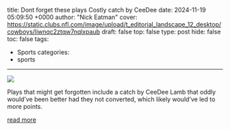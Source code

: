 title: Dont forget these plays Costly catch by CeeDee
date: 2024-11-19 05:09:50 +0000
author: "Nick Eatman"
cover: https://static.clubs.nfl.com/image/upload/t_editorial_landscape_12_desktop/cowboys/liwnqc2ztqw7nqlxpaub
draft: false
top: false
type: post
hide: false
toc: false
tags:
  - Sports
categories:
  - sports
---

![](https://static.clubs.nfl.com/image/upload/t_editorial_landscape_12_desktop/cowboys/liwnqc2ztqw7nqlxpaub)

Plays that might get forgotten include a catch by CeeDee Lamb that oddly would’ve been better had they not converted, which likely would’ve led to more points.

[read more](https://www.dallascowboys.com/news/don-t-forget-these-plays-costly-catch-by-ceedee)
